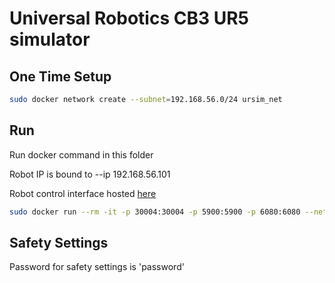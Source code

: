 # Universal Robotics CB3 UR5 simulator

## One Time Setup
```bash
sudo docker network create --subnet=192.168.56.0/24 ursim_net
```

## Run
Run docker command in this folder

Robot IP is bound to --ip 192.168.56.101

Robot control interface hosted [here](http://192.168.56.101:6080/vnc.html?host=192.168.56.101&port=6080)
```bash
sudo docker run --rm -it -p 30004:30004 -p 5900:5900 -p 6080:6080 --net ursim_net --ip 192.168.56.101 -v ./urcaps:/urcaps -v ./programs:/ursim/programs --name ursim universalrobots/ursim_cb3
```

## Safety Settings
Password for safety settings is 'password'
